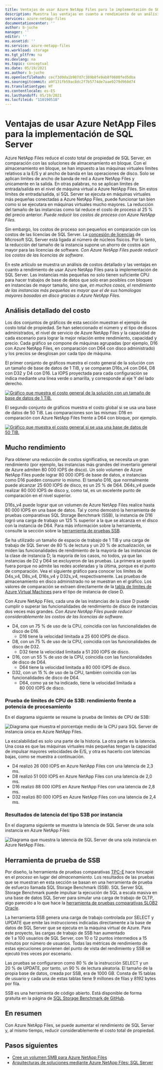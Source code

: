 ```yaml
---
title: Ventajas de usar Azure NetApp Files para la implementación de SQL Server | Microsoft Docs
description: Muestra las ventajas en cuanto a rendimiento de un análisis detallado de los costos del uso de Azure NetApp Files para la implementación de SQL Server.
services: azure-netapp-files
documentationcenter: ''
author: b-juche
manager: ''
editor: ''
ms.assetid: ''
ms.service: azure-netapp-files
ms.workload: storage
ms.tgt_pltfrm: na
ms.devlang: na
ms.topic: conceptual
ms.date: 05/19/2021
ms.author: b-juche
ms.openlocfilehash: cecf3d0da1b987d7c389b8fe9ab8f0600fed5dba
ms.sourcegitcommit: a9f131fb59ac8dc2f7b5774de7aae9279d960d74
ms.translationtype: HT
ms.contentlocale: es-ES
ms.lasthandoff: 05/19/2021
ms.locfileid: "110190518"
---
```

#  <a name="benefits-of-using-azure-netapp-files-for-sql-server-deployment"></a>Ventajas de usar Azure NetApp Files para la implementación de SQL Server

Azure NetApp Files reduce el costo total de propiedad de SQL Server, en comparación con las soluciones de almacenamiento en bloque.  Con el almacenamiento en bloque, se han impuesto a las máquinas virtuales límites relativos a la E/S y al ancho de banda en las operaciones de disco. Solo se aplican límites de ancho de banda de red a Azure NetApp Files y únicamente en la salida.  En otras palabras, no se aplican límites de entrada/salida en el nivel de máquina virtual a Azure NetApp Files. Sin estos límites de entrada/salida, si SQL Server se ejecuta en máquinas virtuales más pequeñas conectadas a Azure NetApp Files, puede funcionar tan bien como si se ejecutara en máquinas virtuales mucho mayores. La reducción del tamaño de las instancias como tal reduce el costo de proceso al 25 % del precio anterior.  *Puede reducir los costos de proceso con Azure NetApp Files.*  

Sin embargo, los costos de proceso son pequeños en comparación con los costos de las licencias de SQL Server.  La [concesión de licencias](https://download.microsoft.com/download/B/C/0/BC0B2EA7-D99D-42FB-9439-2C56880CAFF4/SQL_Server_2017_Licensing_Datasheet.pdf) de Microsoft SQL Server está ligada al número de núcleos físicos. Por lo tanto, la reducción del tamaño de la instancia supone un ahorro de costos aún mayor para las licencias de software. *Con Azure NetApp Files puede reducir los costos de las licencias de software.*

En este artículo se muestra un análisis de costos detallado y las ventajas en cuanto a rendimiento de usar Azure NetApp Files para la implementación de SQL Server. Las instancias más pequeñas no solo tienen suficiente CPU para hacer trabajos de base de datos que solo eran posibles con bloques en instancias de mayor tamaño, sino que, *en muchos casos, el rendimiento de las instancias más pequeñas es mayor que el de sus homólogas mayores basadas en disco gracias a Azure NetApp Files.* 

## <a name="detailed-cost-analysis"></a>Análisis detallado del costo 

Los dos conjuntos de gráficos de esta sección muestran el ejemplo de costo total de propiedad.  Se han seleccionado el número y el tipo de discos administrados, el nivel de servicio de Azure NetApp Files y la capacidad de cada escenario para lograr la mejor relación entre rendimiento, capacidad y precio.  Cada gráfico se compone de máquinas agrupadas (por ejemplo, D16 con Azure NetApp Files, en comparación con D64 con disco administrado) y los precios se desglosan por cada tipo de máquina.  

El primer conjunto de gráficos muestra el costo general de la solución con un tamaño de base de datos de 1 TiB, y se comparan D16s_v4 con D64, D8 con D32 y D4 con D16. La IOPS proyectada para cada configuración se indica mediante una línea verde o amarilla, y corresponde al eje Y del lado derecho.

[ ![Gráfico que muestra el costo general de la solución con un tamaño de base de datos de 1 TIB. ](../media/azure-netapp-files/solution-sql-server-cost-1-tib.png)](../media/azure-netapp-files/solution-sql-server-cost-1-tib.png#lightbox)


El segundo conjunto de gráficos muestra el costo global si se usa una base de datos de 50 TiB. Las comparaciones son las mismas: D16 en comparación con Azure NetApp Files frente a D64 con bloque, por ejemplo. 

[ ![Gráfico que muestra el costo general si se usa una base de datos de 50 TIB. ](../media/azure-netapp-files/solution-sql-server-cost-50-tib.png)](../media/azure-netapp-files/solution-sql-server-cost-50-tib.png#lightbox)
 
## <a name="performance-and-lots-of-it"></a>Mucho rendimiento  

Para obtener una reducción de costos significativa, se necesita un gran rendimiento (por ejemplo, las instancias más grandes del inventario general de Azure admiten 80 000 IOPS de disco). Un solo volumen de Azure NetApp Files puede lograr 80 000 IOPS de base de datos, e instancias como D16 pueden consumir lo mismo. El tamaño D16, que normalmente puede alcanzar 25 600 IOPS de disco, es un 25 % de D64.  D64s_v4 puede realizar 80 000 IOPS de disco y, como tal, es un excelente punto de comparación en el nivel superior.

D16s_v4 puede lograr que un volumen de Azure NetApp Files realice hasta 80 000 IOPS en una base de datos. Tal y como demostró la herramienta de pruebas comparativas SQL Storage Benchmark (SSB), la instancia de D16 logró una carga de trabajo un 125 % superior a la que se alcanza en el disco con la instancia de D64.  Para más información sobre la herramienta, consulte la sección sobre la [herramienta de pruebas SSB](#ssb-testing-tool).

Se ha utilizado un tamaño de espacio de trabajo de 1 TiB y una carga de trabajo de SQL Server de 80 % de lectura y un 20 % de actualización, se miden las funcionalidades de rendimiento de la mayoría de las instancias de la clase de instancia D; la mayoría de los casos, no todos, ya que las instancias de D2 y D64 se excluyeron de las pruebas. La primera se quedó fuera porque no admite las redes aceleradas y la última, porque es el punto de comparación. Vea el siguiente gráfico para conocer los límites de D4s_v4, D8s_v4, D16s_v4 y D32s_v4, respectivamente.  Las pruebas de almacenamiento en disco administrado no se muestran en el gráfico. Los valores de comparación se extraen directamente de la [tabla de límites de Azure Virtual Machines](../virtual-machines/dv3-dsv3-series.md) para el tipo de instancia de clase D.

Con Azure NetApp Files, cada una de las instancias de la clase D puede cumplir o superar las funcionalidades de rendimiento de disco de instancias dos veces más grandes.  *Con Azure NetApp Files puede reducir considerablemente los costos de las licencias de software.*  

* D4, con un 75 % de uso de la CPU, coincidía con las funcionalidades de disco de D16.  
    * D16 tiene la velocidad limitada a 25 600 IOPS de disco.  
* D8, con un 75 % de uso de la CPU, coincidía con las funcionalidades de disco de D32.  
    * D32 tiene la velocidad limitada a 51 200 IOPS de disco.  
* D16, con un 55 % de uso de la CPU, coincidía con las funcionalidades de disco de D64.  
    * D64 tiene la velocidad limitada a 80 000 IOPS de disco.  
* D32, con un 15 % de uso de la CPU, también coincidía con las funcionalidades de disco de D64.  
    * D64, como ya se ha indicado, tiene la velocidad limitada a 80 000 IOPS de disco.  

### <a name="s3b-cpu-limits-test--performance-versus-processing-power"></a>Prueba de límites de CPU de S3B: rendimiento frente a potencia de procesamiento

En el diagrama siguiente se resume la prueba de límites de CPU de S3B:

![Diagrama que muestra el porcentaje medio de la CPU para SQL Server de instancia única en Azure NetApp Files.](../media/azure-netapp-files/solution-sql-server-single-instance-average-cpu.png)

La escalabilidad es solo una parte de la historia. La otra parte es la latencia.  Una cosa es que las máquinas virtuales más pequeñas tengan la capacidad de impulsar mayores velocidades de E/S, y otra es hacerlo con latencias bajas, como se muestra a continuación.  

* D4 realizó 26 000 IOPS en Azure NetApp Files con una latencia de 2,3 ms.  
* D8 realizó 51 000 IOPS en Azure NetApp Files con una latencia de 2,0 ms.  
* D16 realizó 88 000 IOPS en Azure NetApp Files con una latencia de 2,8 ms.
* D32 realizó 80 000 IOPS en Azure NetApp Files con una latencia de 2,4 ms.  

### <a name="s3b-per-instance-type-latency-results"></a>Resultados de latencia del tipo S3B por instancia

En el diagrama siguiente se muestra la latencia de SQL Server de una sola instancia en Azure NetApp Files:

![Diagrama que muestra la latencia de SQL Server de una sola instancia en Azure NetApp Files.](../media/azure-netapp-files/solution-sql-server-single-instance-latency.png)

## <a name="ssb-testing-tool"></a>Herramienta de prueba de SSB 
 
Por diseño, la herramienta de pruebas comparativas [TPC-E](http://www.tpc.org/tpce/) hace hincapié en el *proceso* en lugar del *almacenamiento*. Los resultados de las pruebas que se muestran en esta sección se basan en una herramienta de prueba de esfuerzo llamada SQL Storage Benchmark (SSB).  SQL Server SQL Storage Benchmark puede impulsar la ejecución de SQL a escala masiva en una base de datos SQL Server para simular una carga de trabajo de OLTP, algo parecido a lo que hace la [herramienta de pruebas comparativas SLOB2 Oracle](https://kevinclosson.net/slob/). 

La herramienta SSB genera una carga de trabajo controlada por SELECT y UPDATE que emite las instrucciones indicadas directamente a la base de datos de SQL Server que se ejecuta en la máquina virtual de Azure.  Para este proyecto, las cargas de trabajo de SSB han aumentado de 1 a 100 usuarios de SQL Server, con 10 o 12 puntos intermedios a 15 minutos por número de usuarios.  Todas las métricas de rendimiento de estas ejecuciones provienen del punto de vista del rendimiento y SSB se ejecutó tres veces por escenario. 

Las pruebas se configuraron como 80 % de la instrucción SELECT y un 20 % de UPDATE, por tanto, un 90 % de lectura aleatoria.  El tamaño de la propia base de datos, creada por SSB, era de 1000 GB. Consta de 15 tablas de usuario y cada una de estas tablas tiene 9 millones de filas y 8192 bytes por fila. 

SSB es una herramienta de código abierto.  Está disponible de forma gratuita en la página de [SQL Storage Benchmark de GitHub](https://github.com/NetApp/SQL_Storage_Benchmark.git).  


## <a name="in-summary"></a>En resumen  

Con Azure NetApp Files, se puede aumentar el rendimiento de SQL Server y, al mismo tiempo, reducir considerablemente el costo total de propiedad. 

## <a name="next-steps"></a>Pasos siguientes

* [Cree un volumen SMB para Azure NetApp Files](azure-netapp-files-create-volumes-smb.md) 
* [Arquitecturas de soluciones mediante Azure NetApp Files: SQL Server](azure-netapp-files-solution-architectures.md#sql-server) 

